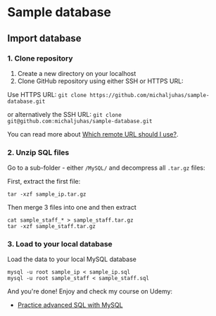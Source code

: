 # Sample database

## Import database

### 1. Clone repository

1. Create a new directory on your localhost
2. Clone GitHub repository using either SSH or HTTPS URL:

Use HTTPS URL: `git clone https://github.com/michaljuhas/sample-database.git`

or alternatively the SSH URL: `git clone git@github.com:michaljuhas/sample-database.git`

You can read more about [Which remote URL should I use?](https://help.github.com/articles/which-remote-url-should-i-use/).

### 2. Unzip SQL files

Go to a sub-folder - either `/MySQL/` and decompress all `.tar.gz` files:

First, extract the first file:

`tar -xzf sample_ip.tar.gz`

Then merge 3 files into one and then extract

```
cat sample_staff_* > sample_staff.tar.gz
tar -xzf sample_staff.tar.gz
```

### 3. Load to your local database

Load the data to your local MySQL database

```
mysql -u root sample_ip < sample_ip.sql
mysql -u root sample_staff < sample_staff.sql
```

And you're done! Enjoy and check my course on Udemy:

* [Practice advanced SQL with MySQL](https://www.udemy.com/practice-advanced-sql-with-mysql/)
